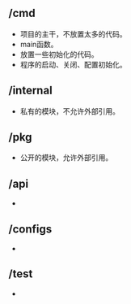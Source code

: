 ## /cmd
   - 项目的主干，不放置太多的代码。
   - main函数。
   - 放置一些初始化的代码。
   - 程序的启动、关闭、配置初始化。

## /internal
   - 私有的模块，不允许外部引用。

## /pkg
   - 公开的模块，允许外部引用。

## /api
   -

## /configs
   - 

## /test
   -